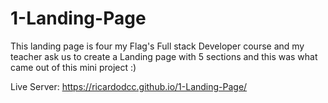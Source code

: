 # 1-Landing-Page

This landing page is four my Flag's Full stack Developer course and my teacher ask us to create a Landing page with 5 sections and this was what came out of this mini project :)

Live Server:
https://ricardodcc.github.io/1-Landing-Page/
